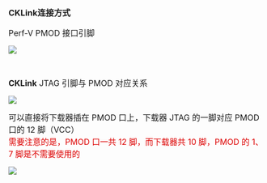 ### CKLink连接方式

<span style="font-size:16px;">Perf-V PMOD 接口引脚</span>

![](https://rvboards.org/rvboards/dasdu8syrbgvtzvhfj12f4d5/images_dir/1653287838/2.png)

<br>

**<span style="font-size:16px;">CKLink</span>**<span style="font-size:16px;"> JTAG 引脚与 PMOD 对应关系</span>

![](https://rvboards.org/rvboards/dasdu8syrbgvtzvhfj12f4d5/images_dir/1653288054/4.png)


<span style="font-size:16px;">可以直接将下载器插在 PMOD 口上，下载器 JTAG 的一脚对应 PMOD 口的 12 脚（VCC）</span><br>
<span style="font-size:16px;color:#dd0000;">需要注意的是，PMOD 口一共 12 脚，而下载器共 10 脚，PMOD 的 1、7 脚是不需要使用的</span><br>

![](https://rvboards.org/rvboards/dasdu8syrbgvtzvhfj12f4d5/images_dir/1653288401/5.png)
